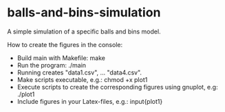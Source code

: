 # balls-and-bins-simulation
A simple simulation of a specific balls and bins model.

How to create the figures in the console:
 - Build main with Makefile: make
 - Run the program: ./main
 - Running creates "data1.csv", ... "data4.csv".
 - Make scripts executable, e.g.: chmod +x plot1
 - Execute scripts to create the corresponding figures using gnuplot, e.g: ./plot1
 - Include figures in your Latex-files, e.g.: input{plot1}
